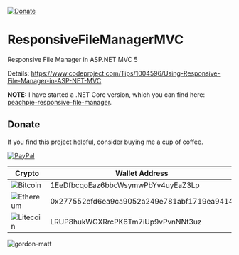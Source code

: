 [![Donate](https://img.shields.io/badge/Donate-PayPal-green.svg)](https://www.paypal.com/cgi-bin/webscr?cmd=_donations&business=gordon_matt%40live%2ecom&lc=AU&currency_code=AUD&bn=PP%2dDonationsBF%3abtn_donateCC_LG%2egif%3aNonHosted)

# ResponsiveFileManagerMVC
Responsive File Manager in ASP.NET MVC 5

Details: https://www.codeproject.com/Tips/1004596/Using-Responsive-File-Manager-in-ASP-NET-MVC

**NOTE:** I have started a .NET Core version, which you can find here: [peachpie-responsive-file-manager](https://github.com/gordon-matt/peachpie-responsive-file-manager).

## Donate
If you find this project helpful, consider buying me a cup of coffee.

[![PayPal](https://img.shields.io/badge/PayPal-003087?logo=paypal&logoColor=fff)](https://www.paypal.com/cgi-bin/webscr?cmd=_donations&business=gordon_matt%40live%2ecom&lc=AU&currency_code=AUD&bn=PP%2dDonationsBF%3abtn_donateCC_LG%2egif%3aNonHosted)

| Crypto         | Wallet Address |
|----------------|----------------|
| ![Bitcoin](https://img.shields.io/badge/Bitcoin-FF9900?logo=bitcoin&logoColor=white) | 1EeDfbcqoEaz6bbcWsymwPbYv4uyEaZ3Lp |
| ![Ethereum](https://img.shields.io/badge/Ethereum-3C3C3D?logo=ethereum&logoColor=white) | 0x277552efd6ea9ca9052a249e781abf1719ea9414 |
| ![Litecoin](https://img.shields.io/badge/Litecoin-A6A9AA?logo=litecoin&logoColor=white) | LRUP8hukWGXRrcPK6Tm7iUp9vPvnNNt3uz |

<img src="https://komarev.com/ghpvc/?username=gordon-matt&label=GitHub%20Hits%20Since%202025-06-01%3A%20&color=ff0000&style=flat" alt="gordon-matt" />
